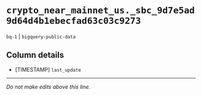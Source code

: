 # `crypto_near_mainnet_us._sbc_9d7e5ad9d64d4b1ebecfad63c03c9273`
`bq-1` | `bigquery-public-data`

## Column details
* [TIMESTAMP] `last_update`

-------------------------------------------------------------------------------
*Do not make edits above this line.*
